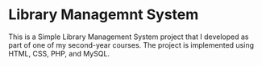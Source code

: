 # Library Managemnt System
<p>This is a Simple Library Management System project that I developed as part of one of my second-year courses. The project is implemented using HTML, CSS, PHP, and MySQL.</p>
